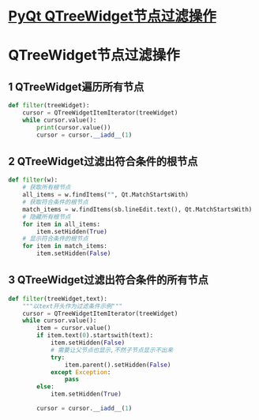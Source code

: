 # [PyQt QTreeWidget节点过滤操作](https://www.cnblogs.com/aloe-n/p/10283831.html)

# QTreeWidget节点过滤操作

## 1 QTreeWidget遍历所有节点

```python
def filter(treeWidget):
    cursor = QTreeWidgetItemIterator(treeWidget)
    while cursor.value():
        print(cursor.value())
        cursor = cursor.__iadd__(1)
```

## 2 QTreeWidget过滤出符合条件的根节点

```python
def filter(w):
    # 获取所有根节点
    all_items = w.findItems("", Qt.MatchStartsWith)
    # 获取符合条件的根节点
    match_items = w.findItems(sb.lineEdit.text(), Qt.MatchStartsWith)
    # 隐藏所有根节点
    for item in all_items:
        item.setHidden(True)
    # 显示符合条件的根节点
    for item in match_items:
        item.setHidden(False)
```

## 3 QTreeWidget过滤出符合条件的所有节点

```python
def filter(treeWidget,text):
    """以text开头作为过滤条件示例"""
    cursor = QTreeWidgetItemIterator(treeWidget)
    while cursor.value():
        item = cursor.value()
        if item.text(0).startswith(text):
            item.setHidden(False)
            # 需要让父节点也显示,不然子节点显示不出来
            try:
                item.parent().setHidden(False)
            except Exception:
                pass
        else:
            item.setHidden(True)

        cursor = cursor.__iadd__(1)
```